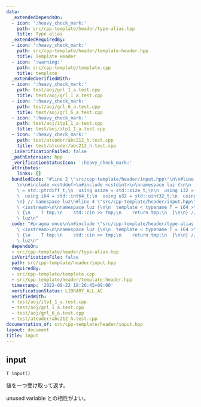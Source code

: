 ```yaml
---
data:
  _extendedDependsOn:
  - icon: ':heavy_check_mark:'
    path: src/cpp-template/header/type-alias.hpp
    title: Type alias
  _extendedRequiredBy:
  - icon: ':heavy_check_mark:'
    path: src/cpp-template/header/template-header.hpp
    title: Template Header
  - icon: ':warning:'
    path: src/cpp-template/template.cpp
    title: template
  _extendedVerifiedWith:
  - icon: ':heavy_check_mark:'
    path: test/aoj/grl_1_a.test.cpp
    title: test/aoj/grl_1_a.test.cpp
  - icon: ':heavy_check_mark:'
    path: test/aoj/grl_6_a.test.cpp
    title: test/aoj/grl_6_a.test.cpp
  - icon: ':heavy_check_mark:'
    path: test/aoj/itp1_1_a.test.cpp
    title: test/aoj/itp1_1_a.test.cpp
  - icon: ':heavy_check_mark:'
    path: test/atcoder/abc212_h.test.cpp
    title: test/atcoder/abc212_h.test.cpp
  _isVerificationFailed: false
  _pathExtension: hpp
  _verificationStatusIcon: ':heavy_check_mark:'
  attributes:
    links: []
  bundledCode: "#line 2 \"src/cpp-template/header/input.hpp\"\n\n#line 2 \"src/cpp-template/header/type-alias.hpp\"\
    \n\n#include <cstddef>\n#include <cstdint>\n\nnamespace luz {\n\n  using isize\
    \ = std::ptrdiff_t;\n  using usize = std::size_t;\n\n  using i32 = std::int32_t;\n\
    \  using i64 = std::int64_t;\n  using u32 = std::uint32_t;\n  using u64 = std::uint64_t;\n\
    \n} // namespace luz\n#line 4 \"src/cpp-template/header/input.hpp\"\n\n#include\
    \ <iostream>\n\nnamespace luz {\n\n  template < typename T = i64 >\n  T input()\
    \ {\n    T tmp;\n    std::cin >> tmp;\n    return tmp;\n  }\n\n} // namespace\
    \ luz\n"
  code: "#pragma once\n\n#include \"src/cpp-template/header/type-alias.hpp\"\n\n#include\
    \ <iostream>\n\nnamespace luz {\n\n  template < typename T = i64 >\n  T input()\
    \ {\n    T tmp;\n    std::cin >> tmp;\n    return tmp;\n  }\n\n} // namespace\
    \ luz\n"
  dependsOn:
  - src/cpp-template/header/type-alias.hpp
  isVerificationFile: false
  path: src/cpp-template/header/input.hpp
  requiredBy:
  - src/cpp-template/template.cpp
  - src/cpp-template/header/template-header.hpp
  timestamp: '2022-08-22 18:26:45+09:00'
  verificationStatus: LIBRARY_ALL_AC
  verifiedWith:
  - test/aoj/itp1_1_a.test.cpp
  - test/aoj/grl_1_a.test.cpp
  - test/aoj/grl_6_a.test.cpp
  - test/atcoder/abc212_h.test.cpp
documentation_of: src/cpp-template/header/input.hpp
layout: document
title: input
---
```


## input
```
T input()
```

値を一つ受け取って返す。

unused variable との相性がよい。
